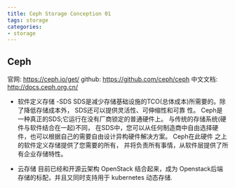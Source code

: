 ```yaml
---
title: Ceph Storage Conception 01
tags: storage
categories:
- storage
---
```


## Ceph
官网: https://ceph.io/get/
github: https://github.com/ceph/ceph
中文文档: http://docs.ceph.org.cn/

 * 软件定义存储 -SDS
SDS是减少存储基础设施的TCO(总体成本)所需要的。除了降低存储成本外， SDS还可以提供灵活性、可伸缩性和可靠
性。 Ceph是一种真正的SDS;它运行在没有厂商锁定的普通硬件上。 与传统的存储系统(硬件与软件结合在一起)不同，
在SDS中，您可以从任何制造商中自由选择硬件，也可以根据自己的需要自由设计异构硬件解决方案。 Ceph在此硬件
之上的软件定义存储提供了您需要的所有， 并将负责所有事情，从软件层提供了所有企业存储特性。

 * 云存储
目前已经和开源云架构 OpenStack 结合起来，成为 Openstack后端存储的标配，并且又同时支持用于 kubernetes 动态存储.
































